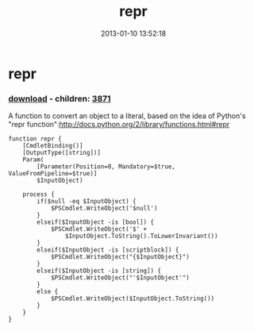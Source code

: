 ﻿---
pid:            3870
poster:         Kyle A Eppler
title:          repr
date:           2013-01-10 13:52:18
format:         posh
parent:         0
parent:         0
children:       3871
---

# repr

### [download](3870.ps1) - children: [3871](3871.md)

A function to convert an object to a literal, based on the idea of Python's "repr function":http://docs.python.org/2/library/functions.html#repr

```posh
function repr {
    [CmdletBinding()]
    [OutputType([string])]
    Param(
        [Parameter(Position=0, Mandatory=$true, ValueFromPipeline=$true)]
        $InputObject)

    process {
        if($null -eq $InputObject) {
            $PSCmdlet.WriteObject('$null')
        }
        elseif($InputObject -is [bool]) {
            $PSCmdlet.WriteObject('$' +
                $InputObject.ToString().ToLowerInvariant())
        }
        elseif($InputObject -is [scriptblock]) {
            $PSCmdlet.WriteObject("{$InputObject}")
        }
        elseif($InputObject -is [string]) {
            $PSCmdlet.WriteObject("'$InputObject'")
        }
        else {
            $PSCmdlet.WriteObject($InputObject.ToString())
        }
    }
}
```
